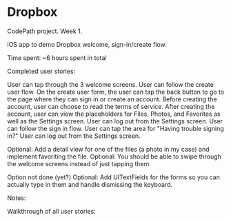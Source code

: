Dropbox
=======

CodePath project. Week 1.

iOS app to demo Dropbox welcome, sign-in/create flow.

Time spent: ~6 hours spent in total

Completed user stories:

User can tap through the 3 welcome screens.
User can follow the create user flow.
On the create user form, the user can tap the back button to go to the page where they can sign in or create an account.
Before creating the account, user can choose to read the terms of service.
After creating the account, user can view the placeholders for Files, Photos, and Favorites as well as the Settings screen.
User can log out from the Settings screen.
User can follow the sign in flow.
User can tap the area for "Having trouble signing in?"
User can log out from the Settings screen.

Optional: Add a detail view for one of the files (a photo in my case) and implement favoriting the file.
Optional: You should be able to swipe through the welcome screens instead of just tapping them.

Option not done (yet?)
Optional: Add UITextFields for the forms so you can actually type in them and handle dismissing the keyboard.

Notes:


Walkthrough of all user stories:
